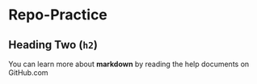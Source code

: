 Repo-Practice
=============

## Heading Two (`h2`)

You can learn more about **markdown** by reading the help documents on GitHub.com
